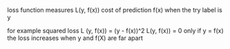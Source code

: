 loss function measures L(y, f(x)) cost of prediction f(x) when the try label is y

for example squared loss L (y, f(x)) = (y - f(x))^2
	L(y, f(x)) = 0 only if y = f(x)
	the loss increases when y and f(X) are far apart